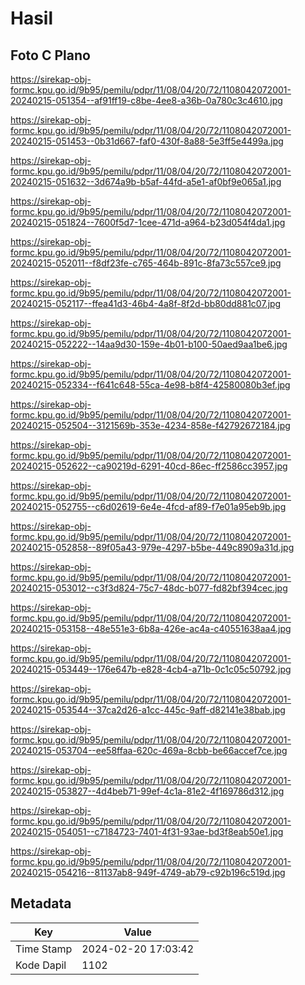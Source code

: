 # Hasil

## Foto C Plano

https://sirekap-obj-formc.kpu.go.id/9b95/pemilu/pdpr/11/08/04/20/72/1108042072001-20240215-051354--af91ff19-c8be-4ee8-a36b-0a780c3c4610.jpg

https://sirekap-obj-formc.kpu.go.id/9b95/pemilu/pdpr/11/08/04/20/72/1108042072001-20240215-051453--0b31d667-faf0-430f-8a88-5e3ff5e4499a.jpg

https://sirekap-obj-formc.kpu.go.id/9b95/pemilu/pdpr/11/08/04/20/72/1108042072001-20240215-051632--3d674a9b-b5af-44fd-a5e1-af0bf9e065a1.jpg

https://sirekap-obj-formc.kpu.go.id/9b95/pemilu/pdpr/11/08/04/20/72/1108042072001-20240215-051824--7600f5d7-1cee-471d-a964-b23d054f4da1.jpg

https://sirekap-obj-formc.kpu.go.id/9b95/pemilu/pdpr/11/08/04/20/72/1108042072001-20240215-052011--f8df23fe-c765-464b-891c-8fa73c557ce9.jpg

https://sirekap-obj-formc.kpu.go.id/9b95/pemilu/pdpr/11/08/04/20/72/1108042072001-20240215-052117--ffea41d3-46b4-4a8f-8f2d-bb80dd881c07.jpg

https://sirekap-obj-formc.kpu.go.id/9b95/pemilu/pdpr/11/08/04/20/72/1108042072001-20240215-052222--14aa9d30-159e-4b01-b100-50aed9aa1be6.jpg

https://sirekap-obj-formc.kpu.go.id/9b95/pemilu/pdpr/11/08/04/20/72/1108042072001-20240215-052334--f641c648-55ca-4e98-b8f4-42580080b3ef.jpg

https://sirekap-obj-formc.kpu.go.id/9b95/pemilu/pdpr/11/08/04/20/72/1108042072001-20240215-052504--3121569b-353e-4234-858e-f42792672184.jpg

https://sirekap-obj-formc.kpu.go.id/9b95/pemilu/pdpr/11/08/04/20/72/1108042072001-20240215-052622--ca90219d-6291-40cd-86ec-ff2586cc3957.jpg

https://sirekap-obj-formc.kpu.go.id/9b95/pemilu/pdpr/11/08/04/20/72/1108042072001-20240215-052755--c6d02619-6e4e-4fcd-af89-f7e01a95eb9b.jpg

https://sirekap-obj-formc.kpu.go.id/9b95/pemilu/pdpr/11/08/04/20/72/1108042072001-20240215-052858--89f05a43-979e-4297-b5be-449c8909a31d.jpg

https://sirekap-obj-formc.kpu.go.id/9b95/pemilu/pdpr/11/08/04/20/72/1108042072001-20240215-053012--c3f3d824-75c7-48dc-b077-fd82bf394cec.jpg

https://sirekap-obj-formc.kpu.go.id/9b95/pemilu/pdpr/11/08/04/20/72/1108042072001-20240215-053158--48e551e3-6b8a-426e-ac4a-c40551638aa4.jpg

https://sirekap-obj-formc.kpu.go.id/9b95/pemilu/pdpr/11/08/04/20/72/1108042072001-20240215-053449--176e647b-e828-4cb4-a71b-0c1c05c50792.jpg

https://sirekap-obj-formc.kpu.go.id/9b95/pemilu/pdpr/11/08/04/20/72/1108042072001-20240215-053544--37ca2d26-a1cc-445c-9aff-d82141e38bab.jpg

https://sirekap-obj-formc.kpu.go.id/9b95/pemilu/pdpr/11/08/04/20/72/1108042072001-20240215-053704--ee58ffaa-620c-469a-8cbb-be66accef7ce.jpg

https://sirekap-obj-formc.kpu.go.id/9b95/pemilu/pdpr/11/08/04/20/72/1108042072001-20240215-053827--4d4beb71-99ef-4c1a-81e2-4f169786d312.jpg

https://sirekap-obj-formc.kpu.go.id/9b95/pemilu/pdpr/11/08/04/20/72/1108042072001-20240215-054051--c7184723-7401-4f31-93ae-bd3f8eab50e1.jpg

https://sirekap-obj-formc.kpu.go.id/9b95/pemilu/pdpr/11/08/04/20/72/1108042072001-20240215-054216--81137ab8-949f-4749-ab79-c92b196c519d.jpg


## Metadata

| Key        | Value               |
| ---------- | ------------------- |
| Time Stamp | 2024-02-20 17:03:42 |
| Kode Dapil | 1102                |



